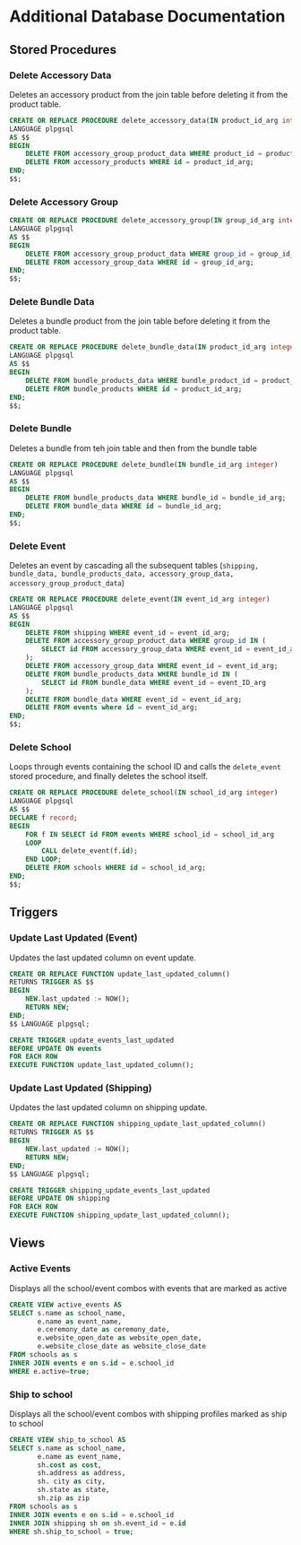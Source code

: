 # Additional Database Documentation

## Stored Procedures
### Delete Accessory Data
Deletes an accessory product from the join table before deleting it from the product table.
```sql
CREATE OR REPLACE PROCEDURE delete_accessory_data(IN product_id_arg integer)
LANGUAGE plpgsql
AS $$
BEGIN
    DELETE FROM accessory_group_product_data WHERE product_id = product_id_arg;
    DELETE FROM accessory_products WHERE id = product_id_arg;
END;
$$;
```

### Delete Accessory Group
```sql
CREATE OR REPLACE PROCEDURE delete_accessory_group(IN group_id_arg integer)
LANGUAGE plpgsql
AS $$
BEGIN
    DELETE FROM accessory_group_product_data WHERE group_id = group_id_arg;
    DELETE FROM accessory_group_data WHERE id = group_id_arg;
END;
$$;
```

### Delete Bundle Data
Deletes a bundle product from the join table before deleting it from the product table.
```sql
CREATE OR REPLACE PROCEDURE delete_bundle_data(IN product_id_arg integer)
LANGUAGE plpgsql
AS $$
BEGIN
    DELETE FROM bundle_products_data WHERE bundle_product_id = product_id_arg;
    DELETE FROM bundle_products WHERE id = product_id_arg;
END;
$$;
```
### Delete Bundle
Deletes a bundle from teh join table and then from the bundle table
```sql
CREATE OR REPLACE PROCEDURE delete_bundle(IN bundle_id_arg integer)
LANGUAGE plpgsql
AS $$
BEGIN
    DELETE FROM bundle_products_data WHERE bundle_id = bundle_id_arg;
    DELETE FROM bundle_data WHERE id = bundle_id_arg;
END;
$$;
```

### Delete Event
Deletes an event by cascading all the subsequent tables (`shipping, bundle_data, bundle_products_data, accessory_group_data, accessory_group_product_data`)
```sql
CREATE OR REPLACE PROCEDURE delete_event(IN event_id_arg integer)
LANGUAGE plpgsql
AS $$
BEGIN
    DELETE FROM shipping WHERE event_id = event_id_arg;
    DELETE FROM accessory_group_product_data WHERE group_id IN (
        SELECT id FROM accessory_group_data WHERE event_id = event_id_arg
    );
    DELETE FROM accessory_group_data WHERE event_id = event_id_arg;
    DELETE FROM bundle_products_data WHERE bundle_id IN (
        SELECT id FROM bundle_data WHERE event_id = event_ID_arg
    );
    DELETE FROM bundle_data WHERE event_id = event_id_arg;
    DELETE FROM events where id = event_id_arg;
END;
$$;
```

### Delete School
Loops through events containing the school ID and calls the `delete_event` stored procedure, and finally deletes the school itself.

```sql
CREATE OR REPLACE PROCEDURE delete_school(IN school_id_arg integer)
LANGUAGE plpgsql
AS $$
DECLARE f record;
BEGIN
    FOR f IN SELECT id FROM events WHERE school_id = school_id_arg
    LOOP
        CALL delete_event(f.id);
    END LOOP;
    DELETE FROM schools WHERE id = school_id_arg;
END;
$$;
```
## Triggers
### Update Last Updated (Event)
Updates the last updated column on event update.
```sql
CREATE OR REPLACE FUNCTION update_last_updated_column()
RETURNS TRIGGER AS $$
BEGIN
    NEW.last_updated := NOW();
    RETURN NEW;
END;
$$ LANGUAGE plpgsql;

CREATE TRIGGER update_events_last_updated
BEFORE UPDATE ON events
FOR EACH ROW
EXECUTE FUNCTION update_last_updated_column();
```

### Update Last Updated (Shipping)
Updates the last updated column on shipping update.
```sql
CREATE OR REPLACE FUNCTION shipping_update_last_updated_column()
RETURNS TRIGGER AS $$
BEGIN
    NEW.last_updated := NOW();
    RETURN NEW;
END;
$$ LANGUAGE plpgsql;

CREATE TRIGGER shipping_update_events_last_updated
BEFORE UPDATE ON shipping
FOR EACH ROW
EXECUTE FUNCTION shipping_update_last_updated_column();
```

## Views
### Active Events
Displays all the school/event combos with events that are marked as active
```sql
CREATE VIEW active_events AS
SELECT s.name as school_name,
       e.name as event_name,
       e.ceremony_date as ceremony_date,
       e.website_open_date as website_open_date,
       e.website_close_date as website_close_date
FROM schools as s
INNER JOIN events e on s.id = e.school_id
WHERE e.active=true;
```

### Ship to school
Displays all the school/event combos with shipping profiles marked as ship to school
```sql
CREATE VIEW ship_to_school AS
SELECT s.name as school_name,
       e.name as event_name,
       sh.cost as cost,
       sh.address as address,
       sh. city as city,
       sh.state as state,
       sh.zip as zip
FROM schools as s
INNER JOIN events e on s.id = e.school_id
INNER JOIN shipping sh on sh.event_id = e.id
WHERE sh.ship_to_school = true;
```